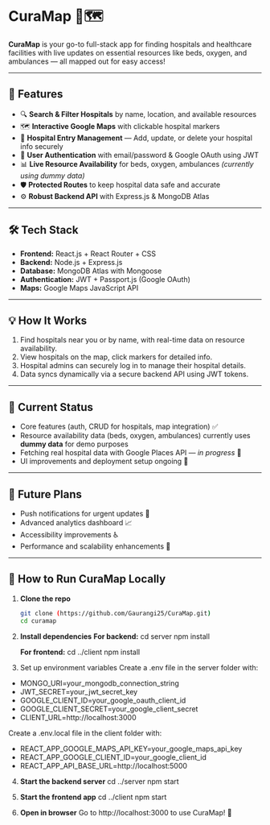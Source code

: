 # CuraMap 🏥🗺️

**CuraMap** is your go-to full-stack app for finding hospitals and healthcare facilities with live updates on essential resources like beds, oxygen, and ambulances — all mapped out for easy access!

---

## 🚀 Features

- 🔍 **Search & Filter Hospitals** by name, location, and available resources  
- 🗺️ **Interactive Google Maps** with clickable hospital markers  
- 🏥 **Hospital Entry Management** — Add, update, or delete your hospital info securely  
- 🔐 **User Authentication** with email/password & Google OAuth using JWT  
- 📊 **Live Resource Availability** for beds, oxygen, ambulances *(currently using dummy data)*  
- 🛡️ **Protected Routes** to keep hospital data safe and accurate  
- ⚙️ **Robust Backend API** with Express.js & MongoDB Atlas  

---

## 🛠️ Tech Stack

- **Frontend:** React.js + React Router + CSS  
- **Backend:** Node.js + Express.js  
- **Database:** MongoDB Atlas with Mongoose  
- **Authentication:** JWT + Passport.js (Google OAuth)  
- **Maps:** Google Maps JavaScript API

---

## 💡 How It Works

1. Find hospitals near you or by name, with real-time data on resource availability.  
2. View hospitals on the map, click markers for detailed info.  
3. Hospital admins can securely log in to manage their hospital details.  
4. Data syncs dynamically via a secure backend API using JWT tokens.  

---

## 🔄 Current Status

- Core features (auth, CRUD for hospitals, map integration) ✅  
- Resource availability data (beds, oxygen, ambulances) currently uses **dummy data** for demo purposes  
- Fetching real hospital data with Google Places API — *in progress* 🔧  
- UI improvements and deployment setup ongoing 🚧  

---

## 🌟 Future Plans

- Push notifications for urgent updates 🚨  
- Advanced analytics dashboard 📈  
- Accessibility improvements ♿  
- Performance and scalability enhancements 🚀  

---

## 🚀 How to Run CuraMap Locally

1. **Clone the repo**  
   ```bash
   git clone (https://github.com/Gaurangi25/CuraMap.git)
   cd curamap

2. **Install dependencies**
    **For backend:**
      cd server
      npm install

   **For frontend:**
      cd ../client
      npm install

3. Set up environment variables
 Create a .env file in the server folder with:
- MONGO_URI=your_mongodb_connection_string
- JWT_SECRET=your_jwt_secret_key
- GOOGLE_CLIENT_ID=your_google_oauth_client_id
- GOOGLE_CLIENT_SECRET=your_google_client_secret
- CLIENT_URL=http://localhost:3000

 Create a .env.local file in the client folder with:
- REACT_APP_GOOGLE_MAPS_API_KEY=your_google_maps_api_key
- REACT_APP_GOOGLE_CLIENT_ID=your_google_client_id
- REACT_APP_API_BASE_URL=http://localhost:5000

4. **Start the backend server**
      cd ../server
      npm start

5. **Start the frontend app**
      cd ../client
      npm start

6. **Open in browser**
    Go to http://localhost:3000 to use CuraMap! 🎉
